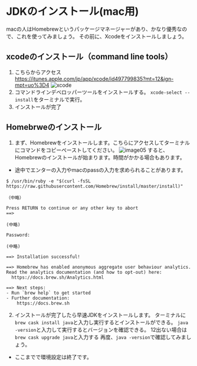 # JDKのインストール(mac用)
macの人はHomebrewというパッケージマネージャーがあり、かなり優秀なので、これを使ってみましょう。
その前に、Xcodeをインストールしましょう。
## xcodeのインストール（command line tools）
1. こちらからアクセス https://itunes.apple.com/jp/app/xcode/id497799835?mt=12&ign-mpt=uo%3D4
![xcode](https://github.com/Yoshiki-Yamada/ProjectMember2019/blob/master/image06.png "image06")
2. コマンドラインデベロッパーツールをインストールする。
```xcode-select --install```をターミナルで実行。
3. インストールが完了
## Homebrweのインストール
1. まず、Homebrewをインストールします。こちらにアクセスしてターミナルにコマンドをコピーペーストしてください。
![image05](https://github.com/Yoshiki-Yamada/ProjectMember2019/blob/master/image05.png "image05")
すると、Homebrewのインストールが始まります。時間がかかる場合もあります。
- 途中でエンターの入力やmacのpassの入力を求められることがあります。
```
$ /usr/bin/ruby -e "$(curl -fsSL https://raw.githubusercontent.com/Homebrew/install/master/install)"

（中略）

Press RETURN to continue or any other key to abort
==>

(中略)

Password:

(中略)

==> Installation successful!

==> Homebrew has enabled anonymous aggregate user behaviour analytics.
Read the analytics documentation (and how to opt-out) here:
  https://docs.brew.sh/Analytics.html

==> Next steps:
- Run `brew help` to get started
- Further documentation:
    https://docs.brew.sh
  ```

2. インストールが完了したら早速JDKをインストールします。
ターミナルに`brew cask install java`と入力し実行するとインストールができる。
`java -version`と入力して実行するとバージョンを確認できる。
12出ない場合は`brew cask upgrade java`と入力する
再度、`java -version`で確認してみましょう。
- ここまでで環境設定は終了です。
